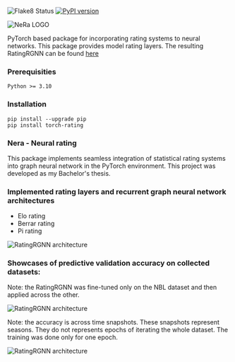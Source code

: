 ![Flake8 Status](https://github.com/kubosis/torch-rating/actions/workflows/quality.yml/badge.svg)
[![PyPI version](https://img.shields.io/pypi/v/torch-rating.svg)](https://pypi.org/project/torch-rating/)


![NeRa LOGO](https://github.com/kubosis/torch-rating/blob/main/docs/logo3.png?raw=true)

PyTorch based package for incorporating rating systems to neural networks. This package provides model rating layers. The resulting RatingRGNN can be found [here](https://github.com/kubosis/rating_gnn)

### Prerequisities

```
Python >= 3.10
```

### Installation

```commandline
pip install --upgrade pip
pip install torch-rating
```

### Nera - Neural rating

This package implements seamless integration of statistical rating systems into graph neural network in the PyTorch environment.
This project was developed as my Bachelor's thesis.

### Implemented rating layers and recurrent graph neural network architectures

- Elo rating
- Berrar rating
- Pi rating

![RatingRGNN architecture](https://raw.githubusercontent.com/kubosis/torch-rating/2d80c8f9b6f3faaf0a5a8e1d9cbecc8c7a2f44f3/docs/img/ratingRGNN.svg)


### Showcases of predictive validation accuracy on collected datasets:

Note: the RatingRGNN was fine-tuned only on the NBL dataset and then applied across the other.

![RatingRGNN architecture](https://github.com/kubosis/torch-rating/blob/main/docs/img/validation.png?raw=true)

Note: the accuracy is across time snapshots. These snapshots represent seasons. They do not represents epochs of iterating the whole dataset. The training was done only for one epoch.

![RatingRGNN architecture](https://github.com/kubosis/torch-rating/blob/main/docs/img/train_val_acc.png?raw=true)

